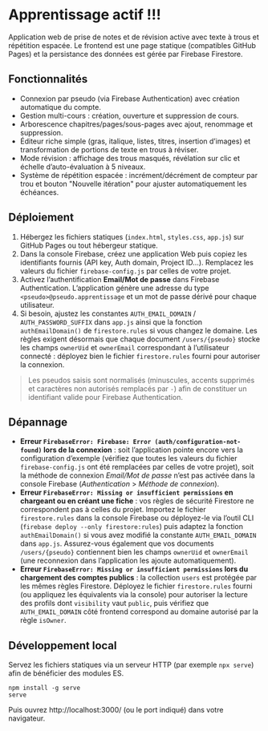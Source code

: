 # Apprentissage actif !!!

Application web de prise de notes et de révision active avec texte à trous et répétition espacée. Le frontend est une page statique (compatibles GitHub Pages) et la persistance des données est gérée par Firebase Firestore.

## Fonctionnalités

- Connexion par pseudo (via Firebase Authentication) avec création automatique du compte.
- Gestion multi-cours : création, ouverture et suppression de cours.
- Arborescence chapitres/pages/sous-pages avec ajout, renommage et suppression.
- Éditeur riche simple (gras, italique, listes, titres, insertion d’images) et transformation de portions de texte en trous à réviser.
- Mode révision : affichage des trous masqués, révélation sur clic et échelle d’auto-évaluation à 5 niveaux.
- Système de répétition espacée : incrément/décrément de compteur par trou et bouton "Nouvelle itération" pour ajuster automatiquement les échéances.

## Déploiement

1. Hébergez les fichiers statiques (`index.html`, `styles.css`, `app.js`) sur GitHub Pages ou tout hébergeur statique.
2. Dans la console Firebase, créez une application Web puis copiez les identifiants fournis (API key, Auth domain, Project ID…). Remplacez les valeurs du fichier `firebase-config.js` par celles de votre projet.
3. Activez l’authentification **Email/Mot de passe** dans Firebase Authentication. L’application génère une adresse du type `<pseudo>@pseudo.apprentissage` et un mot de passe dérivé pour chaque utilisateur.
4. Si besoin, ajustez les constantes `AUTH_EMAIL_DOMAIN` / `AUTH_PASSWORD_SUFFIX` dans `app.js` ainsi que la fonction `authEmailDomain()` de `firestore.rules` si vous changez le domaine. Les règles exigent désormais que chaque document `/users/{pseudo}` stocke les champs `ownerUid` et `ownerEmail` correspondant à l’utilisateur connecté : déployez bien le fichier `firestore.rules` fourni pour autoriser la connexion.

> Les pseudos saisis sont normalisés (minuscules, accents supprimés et caractères non autorisés remplacés par `-`) afin de constituer un identifiant valide pour Firebase Authentication.

## Dépannage

- **Erreur `FirebaseError: Firebase: Error (auth/configuration-not-found)` lors de la connexion** : soit l’application pointe encore vers la configuration d’exemple (vérifiez que toutes les valeurs du fichier `firebase-config.js` ont été remplacées par celles de votre projet), soit la méthode de connexion *Email/Mot de passe* n’est pas activée dans la console Firebase (*Authentication* > *Méthode de connexion*).
- **Erreur `FirebaseError: Missing or insufficient permissions` en chargeant ou en créant une fiche** : vos règles de sécurité Firestore ne correspondent pas à celles du projet. Importez le fichier `firestore.rules` dans la console Firebase ou déployez-le via l’outil CLI (`firebase deploy --only firestore:rules`) puis adaptez la fonction `authEmailDomain()` si vous avez modifié la constante `AUTH_EMAIL_DOMAIN` dans `app.js`. Assurez-vous également que vos documents `/users/{pseudo}` contiennent bien les champs `ownerUid` et `ownerEmail` (une reconnexion dans l’application les ajoute automatiquement).
- **Erreur `FirebaseError: Missing or insufficient permissions` lors du chargement des comptes publics** : la collection `users` est protégée par les mêmes règles Firestore. Déployez le fichier `firestore.rules` fourni (ou appliquez les équivalents via la console) pour autoriser la lecture des profils dont `visibility` vaut `public`, puis vérifiez que `AUTH_EMAIL_DOMAIN` côté frontend correspond au domaine autorisé par la règle `isOwner`.

## Développement local

Servez les fichiers statiques via un serveur HTTP (par exemple `npx serve`) afin de bénéficier des modules ES.

```
npm install -g serve
serve
```

Puis ouvrez http://localhost:3000/ (ou le port indiqué) dans votre navigateur.
